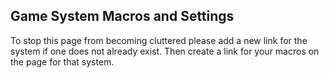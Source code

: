 Game System Macros and Settings
-------------------------------

To stop this page from becoming cluttered please add a new link for the system if one does not already exist. Then create a link for your macros on the page for that system.